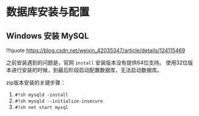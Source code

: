 # 数据库安装与配置


## Windows 安装 MySQL

!!!quote
    <https://blog.csdn.net/weixin_42035347/article/details/124115469>

之前安装遇到的问题是，官网 `install` 安装版本没有提供64位支持。
使用32位版本进行安装的时候，到最后阶段启动配置数据库，无法启动数据库。

zip版本安装的关键步骤：

1. `#!sh mysqld -install`
2. `#!sh mysqld --initialize-insecure`
3. `#!sh net start mysql`
